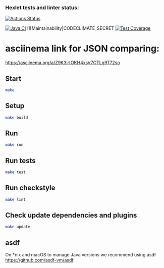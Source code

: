 ### Hexlet tests and linter status:
[![Actions Status](https://github.com/HBirdman/java-project-71/actions/workflows/hexlet-check.yml/badge.svg)](https://github.com/HBirdman/java-project-71/actions)

[![Java CI](https://github.com/HBirdman/java-project-71/actions/workflows/main.yml/badge.svg)](https://github.com/HBirdman/java-project-71/actions/workflows/main.yml)
[![Maintainability]CODECLIMATE_SECRET
[![Test Coverage](https://api.codeclimate.com/v1/badges/c2288cd10eda13daf5d7/test_coverage)](https://codeclimate.com/github/HBirdman/java-project-71/test_coverage)

# asciinema link for JSON comparing:
https://asciinema.org/a/Z9K3irtOKH4xsV7CTLg9T72so

## Start

```bash
make
```

## Setup

```bash
make build
```

## Run

```bash
make run
```

## Run tests

```bash
make test
```

## Run checkstyle

```bash
make lint
```

## Check update dependencies and plugins

```bash
make update
```

## asdf

On *nix and macOS to manage Java versions we recommend using asdf https://github.com/asdf-vm/asdf. 
